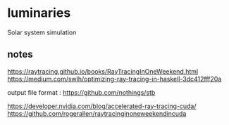 # luminaries

Solar system simulation

## notes

https://raytracing.github.io/books/RayTracingInOneWeekend.html
https://medium.com/swlh/optimizing-ray-tracing-in-haskell-3dc412fff20a

output file format : https://github.com/nothings/stb

https://developer.nvidia.com/blog/accelerated-ray-tracing-cuda/
https://github.com/rogerallen/raytracinginoneweekendincuda
